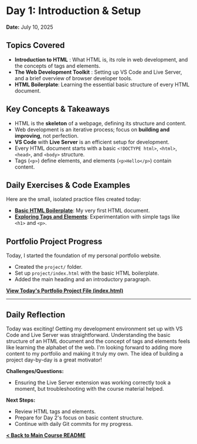 # Day 1: Introduction & Setup 

**Date:** July 10, 2025

## Topics Covered

* **Introduction to HTML** : What HTML is, its role in web development, and the concepts of tags and elements.
* **The Web Development Toolkit** : Setting up VS Code and Live Server, and a brief overview of browser developer tools.
* **HTML Boilerplate**: Learning the essential basic structure of every HTML document.

## Key Concepts & Takeaways

* HTML is the **skeleton** of a webpage, defining its structure and content.
* Web development is an iterative process; focus on **building and improving**, not perfection.
* **VS Code** with **Live Server** is an efficient setup for development.
* Every HTML document starts with a basic `<!DOCTYPE html>`, `<html>`, `<head>`, and `<body>` structure.
* Tags (`<p>`) define elements, and elements (`<p>Hello</p>`) contain content.

## Daily Exercises & Code Examples

Here are the small, isolated practice files created today:

* **[Basic HTML Boilerplate](./exercises/boilerplate-example.html)**: My very first HTML document.
* **[Exploring Tags and Elements](./exercises/basic-tags-example.html)**: Experimentation with simple tags like `<h1>` and `<p>`.

## Portfolio Project Progress

Today, I started the foundation of my personal portfolio website.

* Created the `project/` folder.
* Set up `project/index.html` with the basic HTML boilerplate.
* Added the main heading and an introductory paragraph.

**[View Today's Portfolio Project File (index.html)](../../-project/index.html)**

---

## Daily Reflection

Today was exciting! Getting my development environment set up with VS Code and Live Server was straightforward. Understanding the basic structure of an HTML document and the concept of tags and elements feels like learning the alphabet of the web. I'm looking forward to adding more content to my portfolio and making it truly my own. The idea of building a project day-by-day is a great motivator!

**Challenges/Questions:**
* Ensuring the Live Server extension was working correctly took a moment, but troubleshooting with the course material helped.

**Next Steps:**
* Review HTML tags and elements.
* Prepare for Day 2's focus on basic content structure.
* Continue with daily Git commits for my progress.
  
  
**[< Back to Main Course README](../../README.md)**
